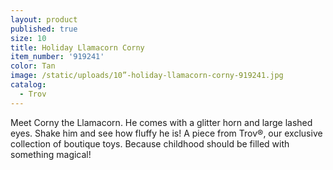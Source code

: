 ```yaml
---
layout: product
published: true
size: 10
title: Holiday Llamacorn Corny
item_number: '919241'
color: Tan
image: /static/uploads/10”-holiday-llamacorn-corny-919241.jpg
catalog:
  - Trov
---
```

Meet Corny the Llamacorn. He comes with a glitter horn and large lashed eyes. Shake him and see how fluffy he is! A piece from Trov®, our exclusive collection of boutique toys. Because childhood should be filled with something magical!

